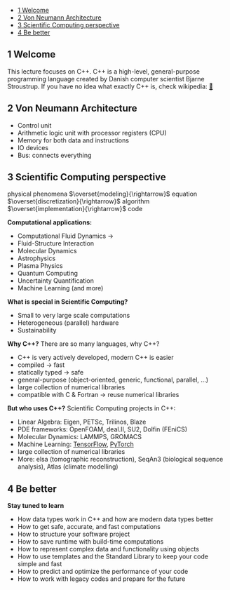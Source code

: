 - [1 Welcome](#1-welcome)
- [2 Von Neumann Architecture](#2-von-neumann-architecture)
- [3 Scientific Computing perspective](#3-scientific-computing-perspective)
- [4 Be better](#4-be-better)


## 1 Welcome

This lecture focuses on C++. C++ is a high-level, general-purpose programming language created by Danish computer scientist Bjarne Stroustrup. If you have no idea what exactly C++ is, check wikipedia: [🔗](https://en.wikipedia.org/wiki/C%2B%2B)

## 2 Von Neumann Architecture

- Control unit
- Arithmetic logic unit with processor registers (CPU)
- Memory for both data and instructions
- IO devices
- Bus: connects everything

## 3 Scientific Computing perspective

physical phenomena  $\overset{modeling}{\rightarrow}$ equation  $\overset{discretization}{\rightarrow}$ 
algorithm  $\overset{implementation}{\rightarrow}$ code

**Computational applications:**

- Computational Fluid Dynamics $\to$
- Fluid-Structure Interaction
- Molecular Dynamics
- Astrophysics
- Plasma Physics
- Quantum Computing
- Uncertainty Quantification
- Machine Learning (and more)

**What is special in Scientific Computing?**

- Small to very large scale computations
- Heterogeneous (parallel) hardware
- Sustainability

**Why C++?**
There are so many languages, why C++?

- C++ is very actively developed, modern C++ is easier
- compiled → fast
- statically typed → safe
- general-purpose (object-oriented, generic, functional, parallel, ...)
- large collection of numerical libraries
- compatible with C & Fortran → reuse numerical libraries

**But who uses C++?**
Scientific Computing projects in C++:

- Linear Algebra: Eigen, PETSc, Trilinos, Blaze
- PDE frameworks: OpenFOAM, deal.II, SU2, Dolfin (FEniCS)
- Molecular Dynamics: LAMMPS, GROMACS
- Machine Learning: [TensorFlow](https://www.tensorflow.org/), [PyTorch](https://pytorch.org/)
- large collection of numerical libraries
- More: elsa (tomographic reconstruction), SeqAn3 (biological sequence analysis), Atlas (climate modelling)

## 4 Be better

**Stay tuned to learn**

- How data types work in C++ and how are modern data types better
- How to get safe, accurate, and fast computations
- How to structure your software project
- How to save runtime with build-time computations
- How to represent complex data and functionality using objects
- How to use templates and the Standard Library to keep your code simple and fast
- How to predict and optimize the performance of your code
- How to work with legacy codes and prepare for the future